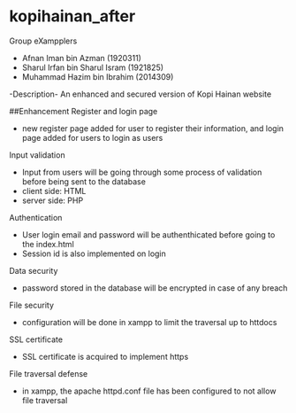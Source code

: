 # kopihainan_after

Group eXampplers
- Afnan Iman bin Azman (1920311)
- Sharul Irfan bin Sharul Isram (1921825)
- Muhammad Hazim bin Ibrahim (2014309)

-Description-
An enhanced and secured version of Kopi Hainan website

##Enhancement
Register and login page
- new register page added for user to register their information, and login page added for users to login as users

Input validation
- Input from users will be going through some process of validation before being sent to the database
- client side: HTML
- server side: PHP

Authentication
- User login email and password will be authenthicated before going to the index.html
- Session id is also implemented on login

Data security
- password stored in the database will be encrypted in case of any breach

File security
- configuration will be done in xampp to limit the traversal up to httdocs

SSL certificate
- SSL certificate is acquired to implement https

File traversal defense
- in xampp, the apache httpd.conf file has been configured to not allow file traversal


